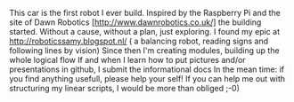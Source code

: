 This car is the first robot I ever build. Inspired by the Raspberry Pi and the site of Dawn Robotics [http://www.dawnrobotics.co.uk/] the building started. Without a cause, without a plan, just exploring.
I found my epic at http://roboticssamy.blogspot.nl/ ( a balancing robot, reading signs and following lines by vision)
Since then I'm creating modules, building up the whole logical flow 
If and when I learn how to put pictures and/or presentations in github, I submit the informational docs
In the mean time: if you find anything usefull, please help your self!
If you can help me out with structuring my linear scripts, I would be more than obliged ;-0)

